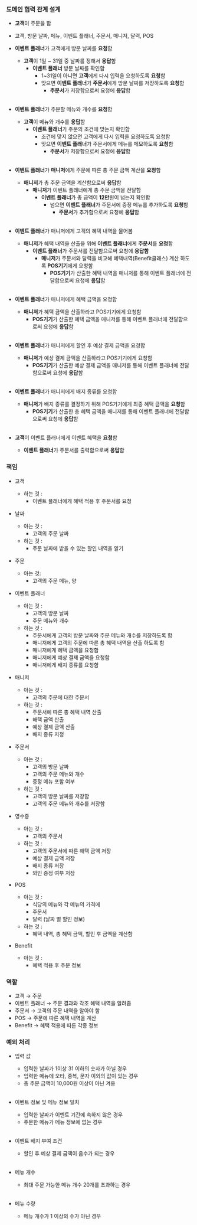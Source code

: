 ### 도메인 협력 관계 설계

- **고객**이 주문을 함
- 고객,  방문 날짜, 메뉴, 이벤트 플래너, 주문서, 매니저, 달력, POS

- **이벤트 플래너**가 고객에게 방문 날짜를 **요청**함
    - **고객**이 1일 ~ 31일 중 날짜를 정해서 **응답**함
        - **이벤트 플래너** 방문 날짜를 확인함
            - 1~31일이 아니면 **고객**에게 다시 입력을 요청하도록 **요청**함
            - 맞으면 **이벤트 플래너**가 **주문서**에게 방문 날짜를 저장하도록 **요청**함
                - **주문서**가 저장함으로써 요청에 **응답**함<br/><br/>

- **이벤트 플래너**가 주문할 메뉴와 개수를 **요청**함
    - **고객**이 메뉴와 개수를 **응답**함
        - **이벤트 플래너**가 주문의 조건에 맞는지 확인함
            - 조건에 맞지 않으면 고객에게  다시 입력을 요청하도록 요청함
            - 맞으면 **이벤트 플래너**가 주문서에게 메뉴를 메모하도록 **요청**함
                - **주문서**가 저장함으로써 요청에 **응답**함<br/><br/>

- **이벤트 플래너**가 **매니저**에게 주문에 따른 총 주문 금액 계산을 **요청**함
    - **매니저**가 총 주문 금액을 계산함으로써 **응답**함
        - **매니저**가 이벤트 플래너에게 총 주문 금액을 전달함
            - **이벤트 플래너**가 총 금액이 **12만**원이 넘는지 확인함
                - 넘으면 **이벤트 플래너**가 주문서에 증정 메뉴를 추가하도록 **요청**함
                    - **주문서**가 추가함으로써 요청에 **응답**함<br/><br/>

- **이벤트 플래너**가 매니저에게 고객의 혜택 내역을 물어봄
    - **매니저**가 혜택 내역을 산출을 위해 **이벤트 플래너**에게 **주문서**를 **요청**함
        - **이벤트 플래너**가 주문서를 전달함으로써 요청에 **응답함**
            - **매니저**가 주문서와 달력을 비교해 혜택내역(Benefit클래스) 계산 하도록 **POS기기**에게 요청함
                - **POS기기**가 산출한 혜택 내역을 매니저를 통해 이벤트 플래너에 전달함으로써 요청에 **응답**함<br/><br/>

- **이벤트 플래너**가 매니저에게 혜택 금액을 요청함
    - **매니저**가 혜택 금액을 산출하라고 POS기기에게 요청함
        - **POS기기**가 산출한 혜택 금액을 매니저를 통해 이벤트 플래너에 전달함으로써 요청에 **응답**함<br/><br/>

- **이벤트 플래너**가 매니저에게 할인 후 예상 결제 금액을 요청함
    - **매니저**가 예상 결제 금액을 산출하라고 POS기기에게 요청함
        - **POS기기**가 산출한 예상 결제 금액을 매니저를 통해 이벤트 플래너에 전달함으로써 요청에 **응답**함<br/><br/>

- **이벤트 플래너**가 매니저에게 배지 종류를 요청함
    - **매니저**가 배지 종류를 결정하기 위해 POS기기에게 최종 혜택 금액을 **요청**함
        - **POS기기**가 산출한 총 혜택 금액을 매니저를 통해 이벤트 플래너에 전달함으로써 요청에 **응답**함<br/><br/>

- **고객**이 이벤트 플래너에게 이벤트 혜택을 **요청**함
    - **이벤트 플래너**가 주문서를 출력함으로써 **응답**함

### 책임

- 고객
    - 하는 것 :
        - 이벤트 플래너에게 혜택 적용 후 주문서를 요청

- 날짜
    - 아는 것 :
        - 고객의 주문 날짜
    - 하는 것 : 
        - 주문 날짜에 받을 수 있는 할인 내역을 알기

- 주문
    - 아는 것:
        - 고객의 주문 메뉴, 양

- 이벤트  플래너
    - 아는 것 :
        - 고객의 방문 날짜
        - 주문 메뉴와 개수
    - 하는 것 :
        - 주문서에게 고객의 방문 날짜와 주문 메뉴와 개수를 저장하도록 함
        - 매니저에게 고객의 주문에 따른 총 혜택 내역을 산출 하도록 함
        - 매니저에게 혜택 금액을 요청함
        - 매니저에게 예상 결제 금액을 요청함
        - 매니저에게 배지 종류를 요청함
- 매니저 
     - 아는 것 :   
       - 고객의 주문에 대한 주문서
     - 하는 것 :
       - 주문서에 따른 총 혜택 내역 산출
       - 해택 금액 산출
       - 예상 결제 금액 산출
       - 배지 종류 지정

- 주문서
    - 아는 것 :
        - 고객의 방문 날짜
        - 고객의 주문 메뉴와 개수
        - 증정 메뉴 포함 여부
    - 하는 것 :
        - 고객의 방문 날짜를 저장함
        - 고객의 주문 메뉴와 개수를 저장함

- 영수증
    - 아는 것 :
      - 고객의 주문서
    - 하는 것 :
      - 고객의 주문서에 따른 해택 금액 저장
      - 예상 결제 금액 저장
      - 배지 종류 저장
      - 와인 증정 여부 저장

- POS
    - 아는 것 :
        - 식당의 메뉴와 각 메뉴의 가격에
        - 주문서
        - 달력 (날짜 별 할인 정보)
    - 하는 것 :
        - 혜택 내역, 총 혜택 금액, 할인 후 금액을 계산함

- Benefit
    - 아는 것 : 
      - 혜택 적용 후 주문 정보

### 역할

- 고객 → 주문
- 이벤트 플래너 → 주문 결과와 각조 혜택 내역을 알려줌
- 주문서 → 고객의 주문 내역을 알아야 함
- POS → 주문에 따른 혜택 내역을 계산
- Benefit → 혜택 적용에 따른 각종 정보


### 예외 처리

- 입력 값
    - 입력한 날짜가 1이상 31 이하의 숫자가 아닐 경우
    - 입력한 메뉴에 오타, 중복, 문자 이외의 값이 있는 경우
    - 총 주문 금액이 10,000원 이상이 아닌 겨웅<br/><br/>

- 이벤트 정보 및 메뉴 정보 일치
    - 입력한 날짜가 이벤트 기간에 속하지 않은 경우
    - 주문한 메뉴가 메뉴 정보에 없는 경우<br/><br/>

- 이벤트 배지 부여 조건
    - 할인 후 예상 결제 금액이 음수가 되는 경우<br/><br/>

- 메뉴 개수
    - 최대 주문 가능한 메뉴 개수 20개를 초과하는 경우<br/><br/>

- 메뉴 수량
    - 메뉴 개수가 1 이상의 수가 아닌 경우<br/><br/>